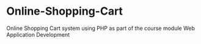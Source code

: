 # Online-Shopping-Cart
Online Shopping Cart system using PHP as part of the course module Web Application Development
